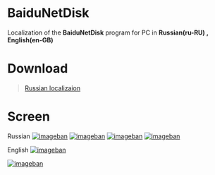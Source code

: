 ﻿# BaiduNetDisk

Localization of the **BaiduNetDisk** program for PC in **Russian(ru-RU) ,
English(en-GB)**
# Download 
> [Russian localizaion](https://github.com/zloisupport/BaiduNetDiskTranslation/releases)
# Screen
Russian
[![imageban](https://i1.imageban.ru/thumbs/2020.04.24/8756e74ad00cc055e57dfa5c050b250f.png)](https://imageban.ru/show/2020/04/24/8756e74ad00cc055e57dfa5c050b250f/png) [![imageban](https://i4.imageban.ru/thumbs/2020.04.24/4bd543d0edc176de9f3d55f5f7e6eb82.png)](https://imageban.ru/show/2020/04/24/4bd543d0edc176de9f3d55f5f7e6eb82/png)     [![imageban](https://i6.imageban.ru/thumbs/2020.04.24/c39a677bb093b28847b6c9ec9d581bf7.png)](https://imageban.ru/show/2020/04/24/c39a677bb093b28847b6c9ec9d581bf7/png)
[![imageban](https://i6.imageban.ru/thumbs/2020.04.24/ad80cf3ce149768d35b04844a5218a25.png)](https://imageban.ru/show/2020/04/24/ad80cf3ce149768d35b04844a5218a25/png)

English
[![imageban](https://i3.imageban.ru/thumbs/2020.05.01/9160db812e43d0415ec722a5b99da812.png)](https://imageban.ru/show/2020/05/01/9160db812e43d0415ec722a5b99da812/png)

[![imageban](https://i5.imageban.ru/thumbs/2020.05.01/a709622e66ebfe0b63436be3f0ea251b.png)](https://imageban.ru/show/2020/05/01/a709622e66ebfe0b63436be3f0ea251b/png)